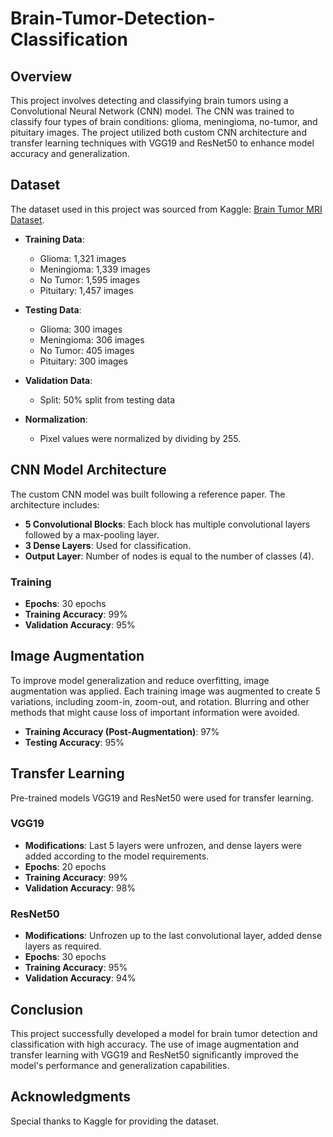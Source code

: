 # Brain-Tumor-Detection-Classification

## Overview
This project involves detecting and classifying brain tumors using a Convolutional Neural Network (CNN) model. The CNN was trained to classify four types of brain conditions: glioma, meningioma, no-tumor, and pituitary images. The project utilized both custom CNN architecture and transfer learning techniques with VGG19 and ResNet50 to enhance model accuracy and generalization.

## Dataset
The dataset used in this project was sourced from Kaggle: [Brain Tumor MRI Dataset](https://www.kaggle.com/datasets/masoudnickparvar/brain-tumor-mri-dataset).

- **Training Data**:
  - Glioma: 1,321 images
  - Meningioma: 1,339 images
  - No Tumor: 1,595 images
  - Pituitary: 1,457 images

- **Testing Data**:
  - Glioma: 300 images
  - Meningioma: 306 images
  - No Tumor: 405 images
  - Pituitary: 300 images

- **Validation Data**:
  - Split: 50% split from testing data

- **Normalization**: 
  - Pixel values were normalized by dividing by 255.

## CNN Model Architecture
The custom CNN model was built following a reference paper. The architecture includes:
- **5 Convolutional Blocks**: Each block has multiple convolutional layers followed by a max-pooling layer.
- **3 Dense Layers**: Used for classification.
- **Output Layer**: Number of nodes is equal to the number of classes (4).

### Training
- **Epochs**: 30 epochs
- **Training Accuracy**: 99%
- **Validation Accuracy**: 95%

## Image Augmentation
To improve model generalization and reduce overfitting, image augmentation was applied. Each training image was augmented to create 5 variations, including zoom-in, zoom-out, and rotation. Blurring and other methods that might cause loss of important information were avoided.

- **Training Accuracy (Post-Augmentation)**: 97%
- **Testing Accuracy**: 95%

## Transfer Learning
Pre-trained models VGG19 and ResNet50 were used for transfer learning.

### VGG19
- **Modifications**: Last 5 layers were unfrozen, and dense layers were added according to the model requirements.
- **Epochs**: 20 epochs
- **Training Accuracy**: 99%
- **Validation Accuracy**: 98%

### ResNet50
- **Modifications**: Unfrozen up to the last convolutional layer, added dense layers as required.
- **Epochs**: 30 epochs
- **Training Accuracy**: 95%
- **Validation Accuracy**: 94%

## Conclusion
This project successfully developed a model for brain tumor detection and classification with high accuracy. The use of image augmentation and transfer learning with VGG19 and ResNet50 significantly improved the model's performance and generalization capabilities. 

## Acknowledgments
Special thanks to Kaggle for providing the dataset.
